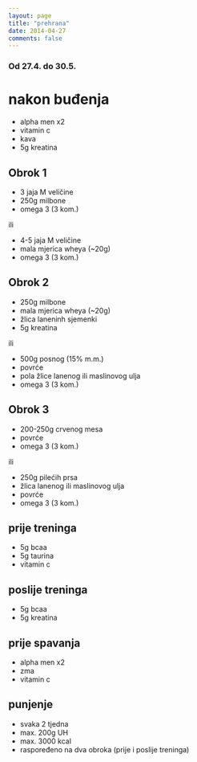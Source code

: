 ```yaml
---
layout: page
title: "prehrana"
date: 2014-04-27
comments: false
---
```


### Od 27.4. do 30.5.

# nakon buđenja

- alpha men x2
- vitamin c
- kava
- 5g kreatina

## Obrok 1

- 3 jaja M veličine
- 250g milbone
- omega 3 (3 kom.)

ili 

- 4-5 jaja M veličine
- mala mjerica wheya (~20g)
- omega 3 (3 kom.)

## Obrok 2

- 250g milbone
- mala mjerica wheya (~20g)
- žlica laneninh sjemenki
- 5g kreatina

ili

- 500g posnog (15% m.m.)
- povrće
- pola žlice lanenog ili maslinovog ulja
- omega 3 (3 kom.)

## Obrok 3

- 200-250g crvenog mesa
- povrće
- omega 3 (3 kom.)

ili

- 250g pilećih prsa
- žlica lanenog ili maslinovog ulja
- povrće
- omega 3 (3 kom.)

## prije treninga

- 5g bcaa
- 5g taurina
- vitamin c

## poslije treninga

- 5g bcaa
- 5g kreatina

## prije spavanja

- alpha men x2
- zma
- vitamin c

## punjenje

- svaka 2 tjedna 
- max. 200g UH  
- max. 3000 kcal  
- raspoređeno na dva obroka (prije i poslije treninga)